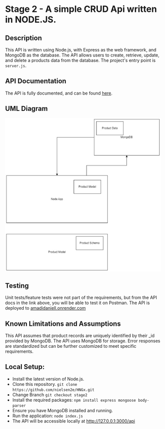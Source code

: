 # **Stage 2 - A simple CRUD Api written in NODE.JS.**

## **Description**

This API is written using Node.js, with Express as the web framework, and MongoDB as the database. The API allows users to create, retrieve, update, and delete a products data from the database. The project's entry point is `server.js`.

## **API Documentation**

The API is fully documented, and can be found [here](https://documenter.getpostman.com/view/29761325/2s9YC5zYqn).

## UML Diagram

![UML Diagram](model.jpg)

## Testing

Unit tests/feature tests were not part of the requirements, but from the API docs in the link above, you will be able to test it on Postman.
The API is deployed to [amadidaniell.onrender.com](https://amadidaniell.onrender.com/api)

## **Known Limitations and Assumptions**

This API assumes that product records are uniquely identified by their _id provided by MongoDB. The API uses MongoDB for storage. Error responses are standardized but can be further customized to meet specific requirements.

## **Local Setup:**

* Install the latest version of Node.js.
* Clone this repository.
  ```git clone https://github.com/nielsen2e/HNGx.git```
* Change Branch
  ```git checkout stage2```
* Install the required packages:
  ```npm install express mongoose body-parser```
* Ensure you have MongoDB installed and running.
* Run the application:
  ``` node index.js ```
* The API will be accessible locally at <http://127.0.0.1:3000/api>

